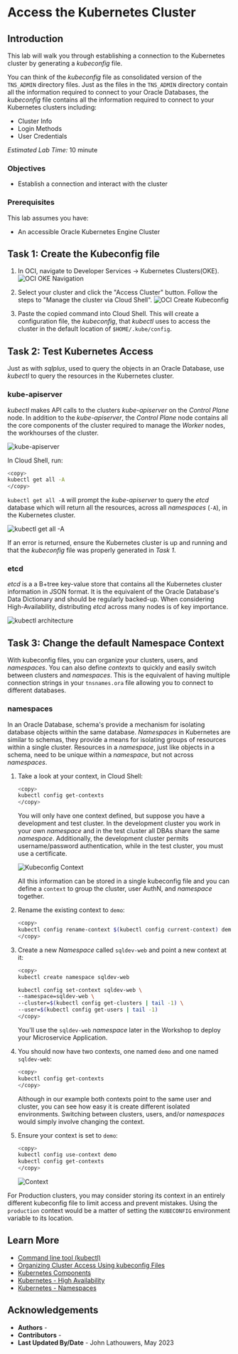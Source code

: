 # Access the Kubernetes Cluster

## Introduction

This lab will walk you through establishing a connection to the Kubernetes cluster by generating a *kubeconfig* file.  

You can think of the *kubeconfig* file as consolidated version of the `TNS_ADMIN` directory files.  Just as the files in the `TNS_ADMIN` directory contain all the information required to connect to your Oracle Databases, the *kubeconfig* file contains all the information required to connect to your Kubernetes clusters including:

* Cluster Info
* Login Methods
* User Credentials

*Estimated Lab Time:* 10 minute

### Objectives

* Establish a connection and interact with the cluster

### Prerequisites

This lab assumes you have:

* An accessible Oracle Kubernetes Engine Cluster

## Task 1: Create the Kubeconfig file

1. In OCI, navigate to Developer Services -> Kubernetes Clusters(OKE).
    ![OCI OKE Navigation](images/oci_oke_nav.png "OCI OKE Navigation")

2. Select your cluster and click the "Access Cluster" button. Follow the steps to "Manage the cluster via Cloud Shell".
    ![OCI Create Kubeconfig](images/oci_create_kubeconfig.png "OCI Create Kubeconfig")
3. Paste the copied command into Cloud Shell.  This will create a configuration file, the *kubeconfig*, that *kubectl* uses to access the cluster in the default location of `$HOME/.kube/config`.

## Task 2: Test Kubernetes Access

Just as with *sqlplus*, used to query the objects in an Oracle Database, use *kubectl* to query the resources in the Kubernetes cluster.  

### kube-apiserver

*kubectl* makes API calls to the clusters *kube-apiserver* on the *Control Plane* node.  In addition to the *kube-apiserver*, the *Control Plane* node contains all the core components of the cluster required to manage the *Worker* nodes, the workhourses of the cluster.

![kube-apiserver](images/kube-apiserver.png "kube-apiserver")

In Cloud Shell, run:

```bash
<copy>
kubectl get all -A
</copy>
```

`kubectl get all -A` will prompt the *kube-apiserver* to query the *etcd* database which will return all the resources, across all *namespaces* (`-A`), in the Kubernetes cluster.

![kubectl get all -A](images/kubectl_get_all.png "kubectl get all -A")

If an error is returned, ensure the Kubernetes cluster is up and running and that the *kubeconfig* file was properly generated in *Task 1*.



### etcd

*etcd* is a a B+tree key-value store that contains all the Kubernetes cluster information in JSON format.  It is the equivalent of the Oracle Database's Data Dictionary and should be regularly backed-up.  When considering High-Availability, distributing *etcd* across many nodes is of key importance.

![kubectl architecture](images/kubectl_arch.png "kubectl architecture")

## Task 3: Change the default Namespace Context

With kubeconfig files, you can organize your clusters, users, and *namespaces*. You can also define *contexts* to quickly and easily switch between clusters and *namespaces*.  This is the equivalent of having multiple connection strings in your `tnsnames.ora` file allowing you to connect to different databases.

### namespaces

In an Oracle Database, schema's provide a mechanism for isolating database objects within the same database.  *Namespaces* in Kubernetes are similar to schemas, they provide a means for isolating groups of resources within a single cluster.  Resources in a *namespace*, just like objects in a schema, need to be unique within a *namespace*, but not across *namespaces*.

1. Take a look at your context, in Cloud Shell:

    ```bash
    <copy>
    kubectl config get-contexts
    </copy>
    ```

    You will only have one context defined, but suppose you have a development and test cluster.  In the development cluster you work in your own *namespace* and in the test cluster all DBAs share the same *namespace*.  Additionally, the development cluster permits username/password authentication, while in the test cluster, you must use a certificate.

    ![Kubeconfig Context](images/kubeconfig_context.png "Kubeconfig Context")

    All this information can be stored in a single kubeconfig file and you can define a `context` to group the cluster, user AuthN, and *namespace* together.

2. Rename the existing context to `demo`:

    ```bash
    <copy>
    kubectl config rename-context $(kubectl config current-context) demo
    </copy>
    ```

3. Create a new *Namespace* called `sqldev-web` and point a new context at it:

    ```bash
    <copy>
    kubectl create namespace sqldev-web

    kubectl config set-context sqldev-web \
    --namespace=sqldev-web \
    --cluster=$(kubectl config get-clusters | tail -1) \
    --user=$(kubectl config get-users | tail -1)
    </copy>
    ```

    You'll use the `sqldev-web` *namespace* later in the Workshop to deploy your Microservice Application.  

4. You should now have two contexts, one named `demo` and one named `sqldev-web`:  

    ```bash
    <copy>
    kubectl config get-contexts
    </copy>
    ```

    Although in our example both contexts point to the same user and cluster, you can see how easy it is create different isolated environments.  Switching between clusters, users, and/or *namespaces* would simply involve changing the context.

5. Ensure your context is set to `demo`:

    ```bash
    <copy>
    kubectl config use-context demo
    kubectl config get-contexts
    </copy>
    ```

    ![Context](images/contexts.png "Contexts")

For Production clusters, you may consider storing its context in an entirely different kubeconfig file to limit access and prevent mistakes.  Using the `production` context would be a matter of setting the `KUBECONFIG` environment variable to its location.

## Learn More

* [Command line tool (kubectl)](https://kubernetes.io/docs/reference/kubectl/)
* [Organizing Cluster Access Using kubeconfig Files](https://kubernetes.io/docs/concepts/configuration/organize-cluster-access-kubeconfig/)
* [Kubernetes Components](https://kubernetes.io/docs/concepts/overview/components/)
* [Kubernetes - High Availability](https://kubernetes.io/docs/setup/production-environment/tools/kubeadm/ha-topology/)
* [Kubernetes - Namespaces](https://kubernetes.io/docs/concepts/overview/working-with-objects/namespaces/)

## Acknowledgements

* **Authors** - [](var:authors)
* **Contributors** - [](var:contributors)
* **Last Updated By/Date** - John Lathouwers, May 2023
